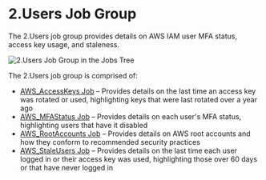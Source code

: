 # 2.Users Job Group

The 2.Users job group provides details on AWS IAM user MFA status, access key usage, and staleness.

![2.Users Job Group in the Jobs Tree](/img/versioned_docs/accessanalyzer_11.6/accessanalyzer/admin/hostmanagement/jobstree.webp)

The 2.Users job group is comprised of:

- [AWS_AccessKeys Job](/docs/accessanalyzer/11.6/accessanalyzer/solutions/aws/users/aws_accesskeys.md)
  – Provides details on the last time an access key was rotated or used, highlighting keys that were
  last rotated over a year ago
- [AWS_MFAStatus Job](/docs/accessanalyzer/11.6/accessanalyzer/solutions/aws/users/aws_mfastatus.md)
  – Provides details on each user's MFA status, highlighting users that have it disabled
- [AWS_RootAccounts Job](/docs/accessanalyzer/11.6/accessanalyzer/solutions/aws/users/aws_rootaccounts.md)
  – Provides details on AWS root accounts and how they conform to recommended security practices
- [AWS_StaleUsers Job](/docs/accessanalyzer/11.6/accessanalyzer/solutions/aws/users/aws_staleusers.md)
  – Provides details on the last time each user logged in or their access key was used, highlighting
  those over 60 days or that have never logged in

